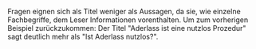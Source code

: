 Fragen eignen sich als Titel weniger als Aussagen, da sie, wie einzelne Fachbegriffe, dem Leser Informationen vorenthalten. Um zum vorherigen Beispiel zurückzukommen: Der Titel "Aderlass ist eine nutzlos Prozedur" sagt deutlich mehr als "Ist Aderlass nutzlos?".